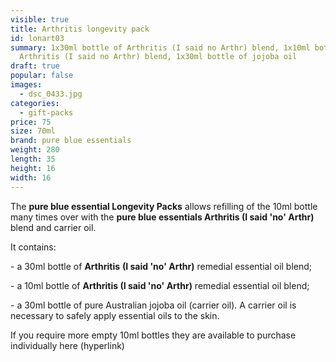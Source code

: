 ```yaml
---
visible: true
title: Arthritis longevity pack
id: lonart03
summary: 1x30ml bottle of Arthritis (I said no Arthr) blend, 1x10ml bottle of
  Arthritis (I said no Arthr) blend, 1x30ml bottle of jojoba oil
draft: true
popular: false
images:
  - dsc_0433.jpg
categories:
  - gift-packs
price: 75
size: 70ml
brand: pure blue essentials
weight: 280
length: 35
height: 16
width: 16
---
```

The **pure blue essential Longevity Packs** allows refilling of the 10ml bottle many times over with the **pure blue essentials Arthritis (I said 'no' Arthr)** blend and carrier oil. 

It contains:

\- a 30ml bottle of **Arthritis** **(I said 'no' Arthr)** remedial essential oil blend;

\- a 10ml bottle of **Arthritis (I said 'no' Arthr)** remedial essential oil blend;

\- a 30ml bottle of pure Australian jojoba oil (carrier oil). A carrier oil is necessary to safely apply essential oils to the skin.

If you require more empty 10ml bottles they are available to purchase individually here (hyperlink)